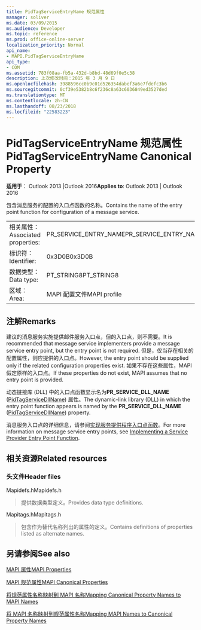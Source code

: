 ```yaml
---
title: PidTagServiceEntryName 规范属性
manager: soliver
ms.date: 03/09/2015
ms.audience: Developer
ms.topic: reference
ms.prod: office-online-server
localization_priority: Normal
api_name:
- MAPI.PidTagServiceEntryName
api_type:
- COM
ms.assetid: 783f08aa-fb5a-432d-b8bd-48d69f0e5c38
description: 上次修改时间：2015 年 3 月 9 日
ms.openlocfilehash: 3988596cc0b9c01d526354dabef3a6e7fdefc3b6
ms.sourcegitcommit: 0cf39e5382b8c6f236c8a63c6036849ed3527ded
ms.translationtype: MT
ms.contentlocale: zh-CN
ms.lasthandoff: 08/23/2018
ms.locfileid: "22583223"
---
```

# <a name="pidtagserviceentryname-canonical-property"></a><span data-ttu-id="57e82-103">PidTagServiceEntryName 规范属性</span><span class="sxs-lookup"><span data-stu-id="57e82-103">PidTagServiceEntryName Canonical Property</span></span>

  
  
<span data-ttu-id="57e82-104">**适用于**： Outlook 2013 |Outlook 2016</span><span class="sxs-lookup"><span data-stu-id="57e82-104">**Applies to**: Outlook 2013 | Outlook 2016</span></span> 
  
<span data-ttu-id="57e82-105">包含消息服务的配置的入口点函数的名称。</span><span class="sxs-lookup"><span data-stu-id="57e82-105">Contains the name of the entry point function for configuration of a message service.</span></span>
  
|||
|:-----|:-----|
|<span data-ttu-id="57e82-106">相关属性：</span><span class="sxs-lookup"><span data-stu-id="57e82-106">Associated properties:</span></span>  <br/> |<span data-ttu-id="57e82-107">PR_SERVICE_ENTRY_NAME</span><span class="sxs-lookup"><span data-stu-id="57e82-107">PR_SERVICE_ENTRY_NAME</span></span>  <br/> |
|<span data-ttu-id="57e82-108">标识符：</span><span class="sxs-lookup"><span data-stu-id="57e82-108">Identifier:</span></span>  <br/> |<span data-ttu-id="57e82-109">0x3D0B</span><span class="sxs-lookup"><span data-stu-id="57e82-109">0x3D0B</span></span>  <br/> |
|<span data-ttu-id="57e82-110">数据类型：</span><span class="sxs-lookup"><span data-stu-id="57e82-110">Data type:</span></span>  <br/> |<span data-ttu-id="57e82-111">PT_STRING8</span><span class="sxs-lookup"><span data-stu-id="57e82-111">PT_STRING8</span></span>  <br/> |
|<span data-ttu-id="57e82-112">区域：</span><span class="sxs-lookup"><span data-stu-id="57e82-112">Area:</span></span>  <br/> |<span data-ttu-id="57e82-113">MAPI 配置文件</span><span class="sxs-lookup"><span data-stu-id="57e82-113">MAPI profile</span></span>  <br/> |
   
## <a name="remarks"></a><span data-ttu-id="57e82-114">注解</span><span class="sxs-lookup"><span data-stu-id="57e82-114">Remarks</span></span>

<span data-ttu-id="57e82-115">建议的消息服务实施提供邮件服务入口点，但的入口点，则不需要。</span><span class="sxs-lookup"><span data-stu-id="57e82-115">It is recommended that message service implementers provide a message service entry point, but the entry point is not required.</span></span> <span data-ttu-id="57e82-116">但是，仅当存在相关的配置属性，则应提供的入口点。</span><span class="sxs-lookup"><span data-stu-id="57e82-116">However, the entry point should be supplied only if the related configuration properties exist.</span></span> <span data-ttu-id="57e82-117">如果不存在这些属性，MAPI 假定原样的入口点。</span><span class="sxs-lookup"><span data-stu-id="57e82-117">If these properties do not exist, MAPI assumes that no entry point is provided.</span></span>
  
<span data-ttu-id="57e82-118">动态链接库 (DLL) 中的入口点函数显示名为**PR_SERVICE_DLL_NAME** ([PidTagServiceDllName](pidtagservicedllname-canonical-property.md)) 属性。</span><span class="sxs-lookup"><span data-stu-id="57e82-118">The dynamic-link library (DLL) in which the entry point function appears is named by the **PR_SERVICE_DLL_NAME** ([PidTagServiceDllName](pidtagservicedllname-canonical-property.md)) property.</span></span>
  
<span data-ttu-id="57e82-119">消息服务入口点的详细信息，请参阅[实现服务提供程序入口点函数](implementing-a-service-provider-entry-point-function.md)。</span><span class="sxs-lookup"><span data-stu-id="57e82-119">For more information on message service entry points, see [Implementing a Service Provider Entry Point Function](implementing-a-service-provider-entry-point-function.md).</span></span>
  
## <a name="related-resources"></a><span data-ttu-id="57e82-120">相关资源</span><span class="sxs-lookup"><span data-stu-id="57e82-120">Related resources</span></span>

### <a name="header-files"></a><span data-ttu-id="57e82-121">头文件</span><span class="sxs-lookup"><span data-stu-id="57e82-121">Header files</span></span>

<span data-ttu-id="57e82-122">Mapidefs.h</span><span class="sxs-lookup"><span data-stu-id="57e82-122">Mapidefs.h</span></span>
  
> <span data-ttu-id="57e82-123">提供数据类型定义。</span><span class="sxs-lookup"><span data-stu-id="57e82-123">Provides data type definitions.</span></span>
    
<span data-ttu-id="57e82-124">Mapitags.h</span><span class="sxs-lookup"><span data-stu-id="57e82-124">Mapitags.h</span></span>
  
> <span data-ttu-id="57e82-125">包含作为替代名称列出的属性的定义。</span><span class="sxs-lookup"><span data-stu-id="57e82-125">Contains definitions of properties listed as alternate names.</span></span>
    
## <a name="see-also"></a><span data-ttu-id="57e82-126">另请参阅</span><span class="sxs-lookup"><span data-stu-id="57e82-126">See also</span></span>



[<span data-ttu-id="57e82-127">MAPI 属性</span><span class="sxs-lookup"><span data-stu-id="57e82-127">MAPI Properties</span></span>](mapi-properties.md)
  
[<span data-ttu-id="57e82-128">MAPI 规范属性</span><span class="sxs-lookup"><span data-stu-id="57e82-128">MAPI Canonical Properties</span></span>](mapi-canonical-properties.md)
  
[<span data-ttu-id="57e82-129">将规范属性名称映射到 MAPI 名称</span><span class="sxs-lookup"><span data-stu-id="57e82-129">Mapping Canonical Property Names to MAPI Names</span></span>](mapping-canonical-property-names-to-mapi-names.md)
  
[<span data-ttu-id="57e82-130">将 MAPI 名称映射到规范属性名称</span><span class="sxs-lookup"><span data-stu-id="57e82-130">Mapping MAPI Names to Canonical Property Names</span></span>](mapping-mapi-names-to-canonical-property-names.md)

